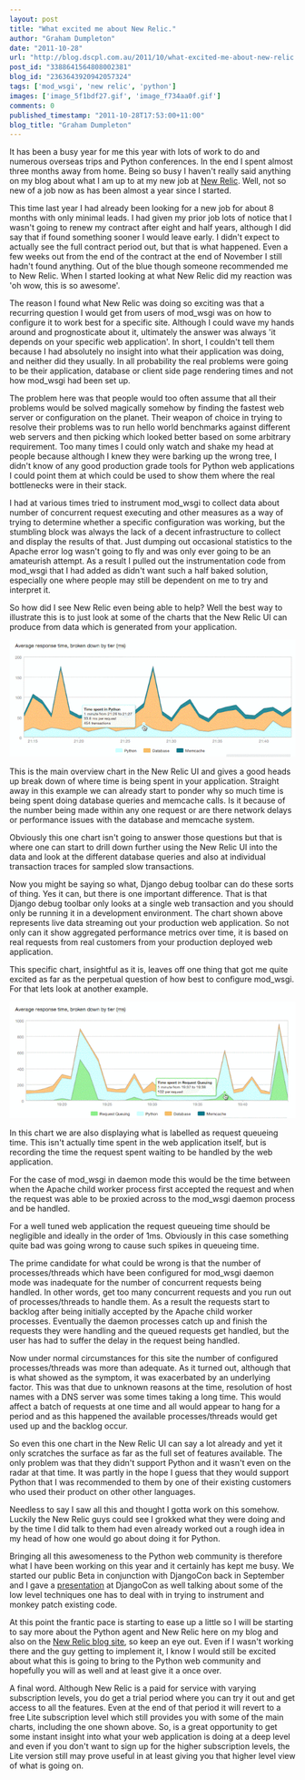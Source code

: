```yaml
---
layout: post
title: "What excited me about New Relic."
author: "Graham Dumpleton"
date: "2011-10-28"
url: "http://blog.dscpl.com.au/2011/10/what-excited-me-about-new-relic.html"
post_id: "3388641564808002381"
blog_id: "2363643920942057324"
tags: ['mod_wsgi', 'new relic', 'python']
images: ['image_5f1bdf27.gif', 'image_f734aa0f.gif']
comments: 0
published_timestamp: "2011-10-28T17:53:00+11:00"
blog_title: "Graham Dumpleton"
---
```


It has been a busy year for me this year with lots of work to do and numerous overseas trips and Python conferences. In the end I spent almost three months away from home. Being so busy I haven't really said anything on my blog about what I am up to at my new job at [New Relic](http://www.newrelic.com/). Well, not so new of a job now as has been almost a year since I started.  
  
This time last year I had already been looking for a new job for about 8 months with only minimal leads. I had given my prior job lots of notice that I wasn't going to renew my contract after eight and half years, although I did say that if found something sooner I would leave early. I didn't expect to actually see the full contract period out, but that is what happened. Even a few weeks out from the end of the contract at the end of November I still hadn't found anything. Out of the blue though someone recommended me to New Relic. When I started looking at what New Relic did my reaction was 'oh wow, this is so awesome'.  
  
The reason I found what New Relic was doing so exciting was that a recurring question I would get from users of mod\_wsgi was on how to configure it to work best for a specific site. Although I could wave my hands around and prognosticate about it, ultimately the answer was always 'it depends on your specific web application'. In short, I couldn't tell them because I had absolutely no insight into what their application was doing, and neither did they usually. In all probability the real problems were going to be their application, database or client side page rendering times and not how mod\_wsgi had been set up.  
  
The problem here was that people would too often assume that all their problems would be solved magically somehow by finding the fastest web server or configuration on the planet. Their weapon of choice in trying to resolve their problems was to run hello world benchmarks against different web servers and then picking which looked better based on some arbitrary requirement. Too many times I could only watch and shake my head at people because although I knew they were barking up the wrong tree, I didn't know of any good production grade tools for Python web applications I could point them at which could be used to show them where the real bottlenecks were in their stack.  
  
I had at various times tried to instrument mod\_wsgi to collect data about number of concurrent request executing and other measures as a way of trying to determine whether a specific configuration was working, but the stumbling block was always the lack of a decent infrastructure to collect and display the results of that. Just dumping out occasional statistics to the Apache error log wasn't going to fly and was only ever going to be an amateurish attempt. As a result I pulled out the instrumentation code from mod\_wsgi that I had added as didn't want such a half baked solution, especially one where people may still be dependent on me to try and interpret it.  
  
So how did I see New Relic even being able to help? Well the best way to illustrate this is to just look at some of the charts that the New Relic UI can produce from data which is generated from your application.  
  


[![](image_5f1bdf27.gif)](https://blogger.googleusercontent.com/img/b/R29vZ2xl/AVvXsEgk8xz-Yw795KbiODGtjHmdeOymE3ciA8YOD2fRVTemWd_f57elAuvYtzXS4txfdm3PikC3NkOPGnO-Z33BfXsZ0soG81qPy69hvXYeFCDTZk7FMIy0rNSxoARGIfLKJhnHWgXODZum1sIm/s1600/SafariScreenSnapz116.gif)

  
This is the main overview chart in the New Relic UI and gives a good heads up break down of where time is being spent in your application. Straight away in this example we can already start to ponder why so much time is being spent doing database queries and memcache calls. Is it because of the number being made within any one request or are there network delays or performance issues with the database and memcache system.  
  
Obviously this one chart isn't going to answer those questions but that is where one can start to drill down further using the New Relic UI into the data and look at the different database queries and also at individual transaction traces for sampled slow transactions.  
  
Now you might be saying so what, Django debug toolbar can do these sorts of thing. Yes it can, but there is one important difference. That is that Django debug toolbar only looks at a single web transaction and you should only be running it in a development environment. The chart shown above represents live data streaming out your production web application. So not only can it show aggregated performance metrics over time, it is based on real requests from real customers from your production deployed web application.  
  
This specific chart, insightful as it is, leaves off one thing that got me quite excited as far as the perpetual question of how best to configure mod\_wsgi. For that lets look at another example.  
  


[![](image_f734aa0f.gif)](https://blogger.googleusercontent.com/img/b/R29vZ2xl/AVvXsEhbCLZbcORVp4gZ9_mObjMlvd2XQ9p7ZRGg3N7-pgfoVI0hcsWMW7VtHsAFU29KJr3EHIgONeu1VOp1uX4pFUUVUfnCDxLeO2zIhay7NydYpHOcNS4V0pI8n-fxTdGXAsA9uWK5SvEUVTpd/s1600/SafariScreenSnapz117.gif)

  
In this chart we are also displaying what is labelled as request queueing time. This isn't actually time spent in the web application itself, but is recording the time the request spent waiting to be handled by the web application.  
  
For the case of mod\_wsgi in daemon mode this would be the time between when the Apache child worker process first accepted the request and when the request was able to be proxied across to the mod\_wsgi daemon process and be handled.  
  
For a well tuned web application the request queueing time should be negligible and ideally in the order of 1ms. Obviously in this case something quite bad was going wrong to cause such spikes in queueing time.  
  
The prime candidate for what could be wrong is that the number of processes/threads which have been configured for mod\_wsgi daemon mode was inadequate for the number of concurrent requests being handled. In other words, get too many concurrent requests and you run out of processes/threads to handle them. As a result the requests start to backlog after being initially accepted by the Apache child worker processes. Eventually the daemon processes catch up and finish the requests they were handling and the queued requests get handled, but the user has had to suffer the delay in the request being handled.  
  
Now under normal circumstances for this site the number of configured processes/threads was more than adequate. As it turned out, although that is what showed as the symptom, it was exacerbated by an underlying factor. This was that due to unknown reasons at the time, resolution of host names with a DNS server was some times taking a long time. This would affect a batch of requests at one time and all would appear to hang for a period and as this happened the available processes/threads would get used up and the backlog occur.  
  
So even this one chart in the New Relic UI can say a lot already and yet it only scratches the surface as far as the full set of features available. The only problem was that they didn't support Python and it wasn't even on the radar at that time. It was partly in the hope I guess that they would support Python that I was recommended to them by one of their existing customers who used their product on other other languages.  
  
Needless to say I saw all this and thought I gotta work on this somehow. Luckily the New Relic guys could see I grokked what they were doing and by the time I did talk to them had even already worked out a rough idea in my head of how one would go about doing it for Python.  
  
Bringing all this awesomeness to the Python web community is therefore what I have been working on this year and it certainly has kept me busy. We started our public Beta in conjunction with DjangoCon back in September and I gave a [presentation](http://lanyrd.com/2011/djangocon-us/sggrt/) at DjangoCon as well talking about some of the low level techniques one has to deal with in trying to instrument and monkey patch existing code.  
  
At this point the frantic pace is starting to ease up a little so I will be starting to say more about the Python agent and New Relic here on my blog and also on the [New Relic blog site](http://blog.newrelic.com/), so keep an eye out. Even if I wasn't working there and the guy getting to implement it, I know I would still be excited about what this is going to bring to the Python web community and hopefully you will as well and at least give it a once over.  
  
A final word. Although New Relic is a paid for service with varying subscription levels, you do get a trial period where you can try it out and get access to all the features. Even at the end of that period it will revert to a free Lite subscription level which still provides you with some of the main charts, including the one shown above. So, is a great opportunity to get some instant insight into what your web application is doing at a deep level and even if you don't want to sign up for the higher subscription levels, the Lite version still may prove useful in at least giving you that higher level view of what is going on.